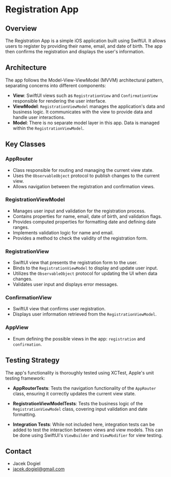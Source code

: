 # Registration App

## Overview

The Registration App is a simple iOS application built using SwiftUI. It allows users to register by providing their name, email, and date of birth. The app then confirms the registration and displays the user's information.

## Architecture

The app follows the Model-View-ViewModel (MVVM) architectural pattern, separating concerns into different components:

- **View**: SwiftUI views such as `RegistrationView` and `ConfirmationView` responsible for rendering the user interface.
- **ViewModel**: `RegistrationViewModel` manages the application's data and business logic. It communicates with the view to provide data and handle user interactions.
- **Model**: There is no separate model layer in this app. Data is managed within the `RegistrationViewModel`.

## Key Classes

### AppRouter

- Class responsible for routing and managing the current view state.
- Uses the `ObservableObject` protocol to publish changes to the current view.
- Allows navigation between the registration and confirmation views.

### RegistrationViewModel

- Manages user input and validation for the registration process.
- Contains properties for name, email, date of birth, and validation flags.
- Provides computed properties for formatting date and defining date ranges.
- Implements validation logic for name and email.
- Provides a method to check the validity of the registration form.

### RegistrationView

- SwiftUI view that presents the registration form to the user.
- Binds to the `RegistrationViewModel` to display and update user input.
- Utilizes the `ObservableObject` protocol for updating the UI when data changes.
- Validates user input and displays error messages.

### ConfirmationView

- SwiftUI view that confirms user registration.
- Displays user information retrieved from the `RegistrationViewModel`.

### AppView

- Enum defining the possible views in the app: `registration` and `confirmation`.

## Testing Strategy

The app's functionality is thoroughly tested using XCTest, Apple's unit testing framework:

- **AppRouterTests**: Tests the navigation functionality of the `AppRouter` class, ensuring it correctly updates the current view state.

- **RegistrationViewModelTests**: Tests the business logic of the `RegistrationViewModel` class, covering input validation and date formatting.

- **Integration Tests**: While not included here, integration tests can be added to test the interaction between views and view models. This can be done using SwiftUI's `ViewBuilder` and `ViewModifier` for view testing.

## Contact

- Jacek Dogiel
- jacek.dogiel@gmail.com


